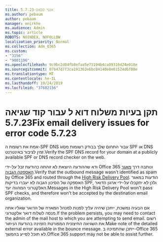 ```yaml
---
title: אנטי ספאם-5.7.23
ms.author: pebaum
author: pebaum
manager: mnirkhe
ms.audience: Admin
ms.topic: article
ROBOTS: NOINDEX, NOFOLLOW
localization_priority: Normal
ms.collection: Adm_O365
ms.custom:
- "3156"
- "9001196"
ms.openlocfilehash: 9c9bc2d04fb8efaa5e75194b4ca09316d24e018e
ms.sourcegitcommit: 07b47d7f3ca191363e6bc84140e8e01524d6f08e
ms.translationtype: MT
ms.contentlocale: he-IL
ms.lasthandoff: 10/24/2019
ms.locfileid: "37682156"
---
```

# <a name="fix-email-delivery-issues-for-error-code-5723"></a><span data-ttu-id="2cf6e-102">תקן בעיות משלוח דוא ל עבור קוד שגיאה 5.7.23</span><span class="sxs-lookup"><span data-stu-id="2cf6e-102">Fix email delivery issues for error code 5.7.23</span></span>

<span data-ttu-id="2cf6e-103">אמת את רשומת ה-SPF DNS עבור התחום שלך בבודק רשומות מסוג SPF או DNS זמין לציבור באינטרנט.</span><span class="sxs-lookup"><span data-stu-id="2cf6e-103">Verify the SPF DNS record for your domain at a publicly available SPF or DNS record checker on the web.</span></span>

<span data-ttu-id="2cf6e-104">ודא שההודעה היוצאת לא זוהתה כהודעת זבל על-ידי Office 365 ונותבה דרך [מאגר האספקה הגבוה](https://docs.microsoft.com/office365/SecurityCompliance/high-risk-delivery-pool-for-outbound-messages).</span><span class="sxs-lookup"><span data-stu-id="2cf6e-104">Verify that the outbound message wasn't identified as spam by Office 365 and routed through the [High Risk Delivery Pool](https://docs.microsoft.com/office365/SecurityCompliance/high-risk-delivery-pool-for-outbound-messages).</span></span> <span data-ttu-id="2cf6e-105">הודעות במאגר האספקה של הסיכון הגבוה לא יעברו בדיקות SPF, ולכן לא יתקבלו על-ידי ארגון הדואר האלקטרוני המהווה יעד.</span><span class="sxs-lookup"><span data-stu-id="2cf6e-105">Messages in the High Risk Delivery Pool won't pass SPF checks, and therefore won't be accepted by the destination email organization.</span></span>

<span data-ttu-id="2cf6e-106">אם הבעיה נמשכת, ייתכן שיהיה עליך לפנות למנהל המארח של הדואר שאליו אתה מנסה לשלוח דואר אלקטרוני.</span><span class="sxs-lookup"><span data-stu-id="2cf6e-106">If the problem persists, you may need to contact the admin of the mail host to which you are attempting to send email.</span></span> <span data-ttu-id="2cf6e-107">רשום את השגיאה החיצונית המפורטת הזמינה בהודעת הניתור.</span><span class="sxs-lookup"><span data-stu-id="2cf6e-107">Make note of the detailed external error available in the bounce message.</span></span>  <span data-ttu-id="2cf6e-108">ייתכן שהתמיכה ב-Office 365 לא תוכל לסייע בהמשך.</span><span class="sxs-lookup"><span data-stu-id="2cf6e-108">Office 365 support may not be able to assist further.</span></span>